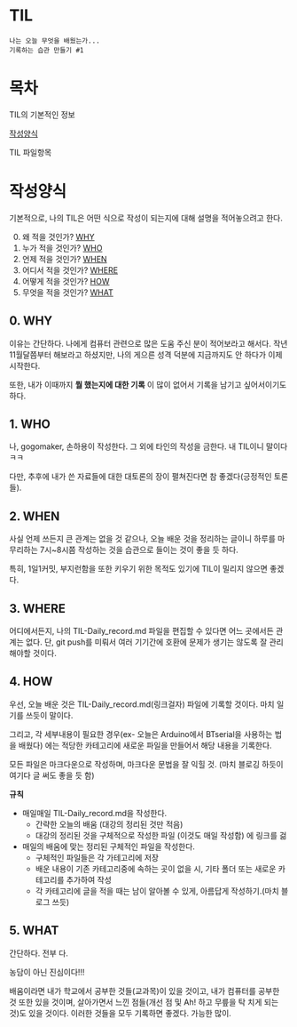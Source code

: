 # TIL

    나는 오늘 무엇을 배웠는가...
    기록하는 습관 만들기 #1

# 목차
TIL의 기본적인 정보

[작성양식](#작성양식)


TIL 파일항목


# 작성양식
기본적으로, 나의 TIL은 어떤 식으로 작성이 되는지에 대해 설명을 적어놓으려고 한다.

0. 왜 적을 것인가?      [WHY](#0.WHY)
1. 누가 적을 것인가?    [WHO](#1-who)
2. 언제 적을 것인가?    [WHEN](#2-when)
3. 어디서 적을 것인가?  [WHERE](#3-where)
4. 어떻게 적을 것인가?  [HOW](#4-how)
5. 무엇을 적을 것인가?  [WHAT](#5-what)

## 0. WHY
이유는 간단하다. 나에게 컴퓨터 관련으로 많은 도움 주신 분이 적어보라고 해서다. 작년 11월달쯤부터 해보라고 하셨지만, 나의 게으른 성격 덕분에 지금까지도 안 하다가 이제 시작한다.

또한, 내가 이때까지 __뭘 했는지에 대한 기록__ 이 많이 없어서 기록을 남기고 싶어서이기도 하다.

## 1. WHO
나, gogomaker, 손하용이 작성한다. 그 외에 타인의 작성을 금한다. 내 TIL이니 말이다 ㅋㅋ

다만, 추후에 내가 쓴 자료들에 대한 대토론의 장이 펼쳐진다면 참 좋겠다(긍정적인 토론들).

## 2. WHEN
사실 언제 쓰든지 큰 관계는 없을 것 같으나, 오늘 배운 것을 정리하는 글이니 하루를 마무리하는 7시~8시쯤 작성하는 것을 습관으로 들이는 것이 좋을 듯 하다. 

특히, 1일1커밋, 부지런함을 또한 키우기 위한 목적도 있기에 TIL이 밀리지 않으면 좋겠다.

## 3. WHERE
어디에서든지, 나의 TIL-Daily_record.md 파일을 편집할 수 있다면 어느 곳에서든 관계는 없다. 단, git push를 미뤄서 여러 기기간에 호환에 문제가 생기는 않도록 잘 관리해야할 것이다.

## 4. HOW
우선, 오늘 배운 것은 TIL-Daily_record.md(링크걸자) 파일에 기록할 것이다. 
마치 일기를 쓰듯이 말이다.

그리고, 각 세부내용이 필요한 경우(ex- 오늘은 Arduino에서 BTserial을 사용하는 법을 배웠다) 에는 적당한 카테고리에 새로운 파일을 만들어서 해당 내용을 기록한다.

모든 파일은 마크다운으로 작성하며, 마크다운 문법을 잘 익힐 것.
(마치 블로깅 하듯이 여기다 글 써도 좋을 듯 함)

__규칙__

* 매일매일 TIL-Daily_record.md을 작성한다.
   - 간략한 오늘의 배움 (대강의 정리된 것만 적음)
   - 대강의 정리된 것을 구체적으로 작성한 파일 (이것도 매일 작성함) 에 링크를 걺
* 매일의 배움에 맞는 정리된 구체적인 파일을 작성한다.
   - 구체적인 파일들은 각 가테고리에 저장
   - 배운 내용이 기존 카테고리중에 속하는 곳이 없을 시, 기타 폴더 또는 새로운 카테고리를 추가하여 작성
   - 각 카테고리에 글을 적을 때는 남이 알아볼 수 있게, 아름답게 작성하기.(마치 블로그 쓰듯)

## 5. WHAT
간단하다. 전부 다.

농담이 아닌 진심이다!!!

배움이라면 내가 학교에서 공부한 것들(교과목)이 있을 것이고, 내가 컴퓨터를 공부한 것 또한 있을 것이며, 살아가면서 느낀 점들(개선 점 및 Ah! 하고 무릎을 탁 치게 되는 것)도 있을 것이다.
이러한 것들을 모두 기록하면 좋겠다. 가능한 많이.